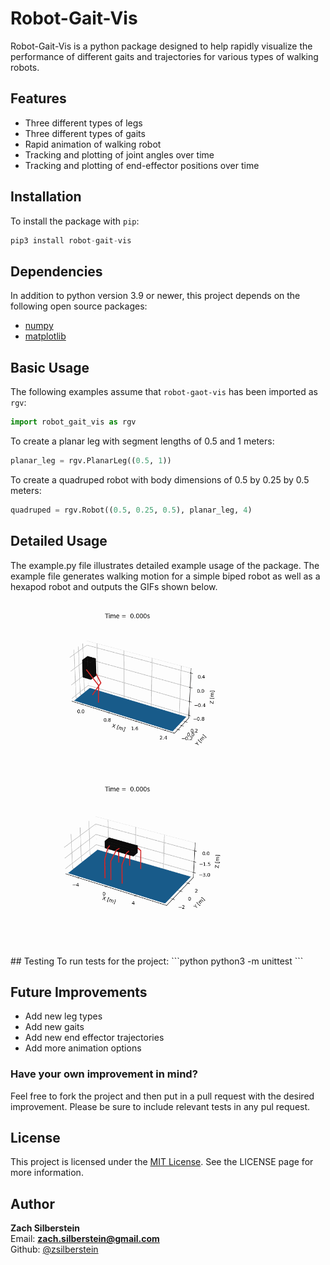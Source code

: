 # Robot-Gait-Vis

Robot-Gait-Vis is a python package designed to help rapidly visualize the performance of different 
gaits and trajectories for various types of walking robots.

## Features
- Three different types of legs
- Three different types of gaits
- Rapid animation of walking robot
- Tracking and plotting of joint angles over time
- Tracking and plotting of end-effector positions over time

## Installation
To install the package with `pip`:
```python
pip3 install robot-gait-vis
```

## Dependencies
In addition to python version 3.9 or newer, this project depends on the following open source packages:
- [numpy](https://numpy.org/)
- [matplotlib](https://matplotlib.org/)

## Basic Usage
The following examples assume that `robot-gaot-vis` has been imported as `rgv`:
```python
import robot_gait_vis as rgv
```
To create a planar leg with segment lengths of 0.5 and 1 meters:
```python
planar_leg = rgv.PlanarLeg((0.5, 1))
```
To create a quadruped robot with body dimensions of 0.5 by 0.25 by 0.5 meters:
```python
quadruped = rgv.Robot((0.5, 0.25, 0.5), planar_leg, 4)
```

## Detailed Usage
The example.py file illustrates detailed example usage of the package. The example file generates walking motion for a simple biped robot as well as a hexapod robot and outputs the GIFs shown below.
<p float="left">
    <img src="https://github.com/zsilberstein/robot-gait-vis/blob/master/biped_ex.gif?raw=true" alt="Gif of a simple biped robot walking" width="365" height="274" />
    <img src="https://github.com/zsilberstein/robot-gait-vis/blob/master/hexapod_ex.gif?raw=true" alt="Gif of a hexapod robot walking" width="365" height="274" />
</p>
## Testing
To run tests for the project:
```python
python3 -m unittest
```

## Future Improvements
- Add new leg types
- Add new gaits
- Add new end effector trajectories
- Add more animation options  
### Have your own improvement in mind? 
Feel free to fork the project and then put in a pull request with the desired improvement. Please be sure to include relevant tests in any pul request.

## License
This project is licensed under the [MIT License](https://github.com/zsilberstein/robot-gait-vis/blob/master/LICENSE). See the LICENSE page for more information.

## Author
**Zach Silberstein**  
Email: **zach.silberstein@gmail.com**   
Github: [@zsilberstein](https://github.com/zsilberstein)